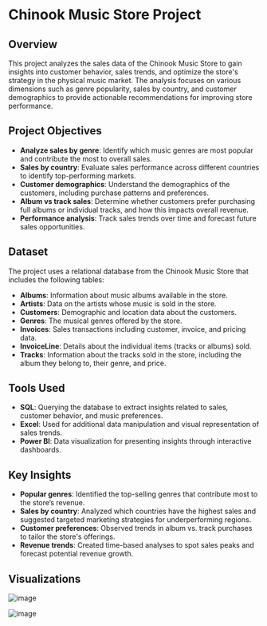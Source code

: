 # Chinook Music Store Project

## Overview
This project analyzes the sales data of the Chinook Music Store to gain insights into customer behavior, sales trends, and optimize the store's strategy in the physical music market. The analysis focuses on various dimensions such as genre popularity, sales by country, and customer demographics to provide actionable recommendations for improving store performance.

## Project Objectives
- **Analyze sales by genre**: Identify which music genres are most popular and contribute the most to overall sales.
- **Sales by country**: Evaluate sales performance across different countries to identify top-performing markets.
- **Customer demographics**: Understand the demographics of the customers, including purchase patterns and preferences.
- **Album vs track sales**: Determine whether customers prefer purchasing full albums or individual tracks, and how this impacts overall revenue.
- **Performance analysis**: Track sales trends over time and forecast future sales opportunities.

## Dataset
The project uses a relational database from the Chinook Music Store that includes the following tables:
- **Albums**: Information about music albums available in the store.
- **Artists**: Data on the artists whose music is sold in the store.
- **Customers**: Demographic and location data about the customers.
- **Genres**: The musical genres offered by the store.
- **Invoices**: Sales transactions including customer, invoice, and pricing data.
- **InvoiceLine**: Details about the individual items (tracks or albums) sold.
- **Tracks**: Information about the tracks sold in the store, including the album they belong to, their genre, and price.

## Tools Used
- **SQL**: Querying the database to extract insights related to sales, customer behavior, and music preferences.
- **Excel**: Used for additional data manipulation and visual representation of sales trends.
- **Power BI**: Data visualization for presenting insights through interactive dashboards.

## Key Insights
- **Popular genres**: Identified the top-selling genres that contribute most to the store’s revenue.
- **Sales by country**: Analyzed which countries have the highest sales and suggested targeted marketing strategies for underperforming regions.
- **Customer preferences**: Observed trends in album vs. track purchases to tailor the store's offerings.
- **Revenue trends**: Created time-based analyses to spot sales peaks and forecast potential revenue growth.

## Visualizations

![image](https://github.com/user-attachments/assets/ead8d626-012e-43cf-8d8a-2feeed3dbd2f)

![image](https://github.com/user-attachments/assets/498826d6-fcbf-42a2-b720-00a49543e623)


